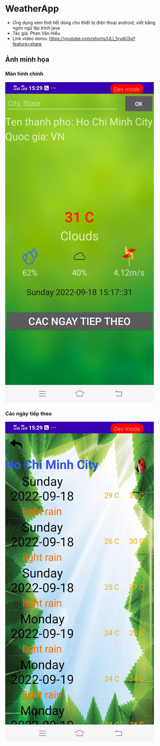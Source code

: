 # WeatherApp
* Ứng dụng xem thời tiết dùng cho thiết bị điện thoại android, viết bằng ngôn ngữ lập trình java
* Tác giả: Phan Văn Hiểu
* Link video demo: https://youtube.com/shorts/ULl_1xydU3g?feature=share

## Ảnh minh họa

### Màn hình chính
<a href="https://github.com/PhanVanHieu-Ptit/WeatherApp/blob/main/manHinhChinh.jpg"><img src="https://github.com/PhanVanHieu-Ptit/WeatherApp/blob/main/manHinhChinh.jpg"/><a>

### Các ngày tiếp theo
  <a href="https://github.com/PhanVanHieu-Ptit/WeatherApp/blob/main/cacNgayTiepTheo.jpg"><img src="https://github.com/PhanVanHieu-Ptit/WeatherApp/blob/main/cacNgayTiepTheo.jpg"/></a>
